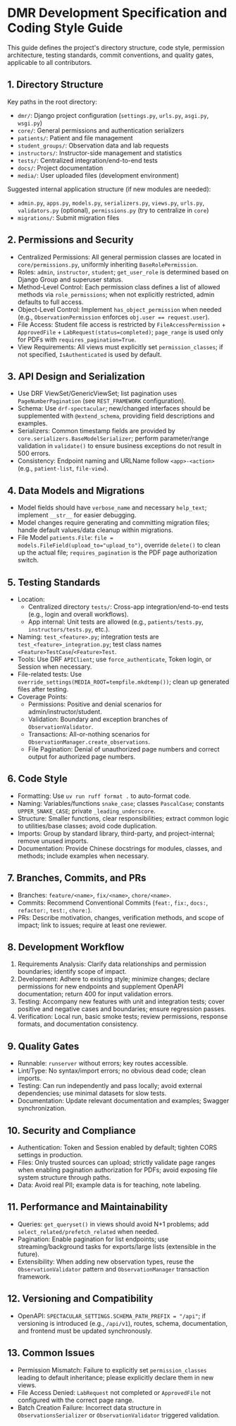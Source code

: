 # DMR Development Specification and Coding Style Guide

This guide defines the project's directory structure, code style, permission architecture, testing standards, commit conventions, and quality gates, applicable to all contributors.

## 1. Directory Structure

Key paths in the root directory:

- `dmr/`: Django project configuration (`settings.py`, `urls.py`, `asgi.py`, `wsgi.py`)
- `core/`: General permissions and authentication serializers
- `patients/`: Patient and file management
- `student_groups/`: Observation data and lab requests
- `instructors/`: Instructor-side management and statistics
- `tests/`: Centralized integration/end-to-end tests
- `docs/`: Project documentation
- `media/`: User uploaded files (development environment)

Suggested internal application structure (if new modules are needed):

- `admin.py`, `apps.py`, `models.py`, `serializers.py`, `views.py`, `urls.py`, `validators.py` (optional), `permissions.py` (try to centralize in `core`)
- `migrations/`: Submit migration files

## 2. Permissions and Security

- Centralized Permissions: All general permission classes are located in `core/permissions.py`, uniformly inheriting `BaseRolePermission`.
- Roles: `admin`, `instructor`, `student`; `get_user_role` is determined based on Django Group and superuser status.
- Method-Level Control: Each permission class defines a list of allowed methods via `role_permissions`; when not explicitly restricted, admin defaults to full access.
- Object-Level Control: Implement `has_object_permission` when needed (e.g., `ObservationPermission` enforces `obj.user == request.user`).
- File Access: Student file access is restricted by `FileAccessPermission` + `ApprovedFile` + `LabRequest(status=completed)`; `page_range` is used only for PDFs with `requires_pagination=True`.
- View Requirements: All views must explicitly set `permission_classes`; if not specified, `IsAuthenticated` is used by default.

## 3. API Design and Serialization

- Use DRF ViewSet/GenericViewSet; list pagination uses `PageNumberPagination` (see `REST_FRAMEWORK` configuration).
- Schema: Use `drf-spectacular`; new/changed interfaces should be supplemented with `@extend_schema`, providing field descriptions and examples.
- Serializers: Common timestamp fields are provided by `core.serializers.BaseModelSerializer`; perform parameter/range validation in `validate()` to ensure business exceptions do not result in 500 errors.
- Consistency: Endpoint naming and URLName follow `<app>-<action>` (e.g., `patient-list`, `file-view`).

## 4. Data Models and Migrations

- Model fields should have `verbose_name` and necessary `help_text`; implement `__str__` for easier debugging.
- Model changes require generating and committing migration files; handle default values/data cleanup within migrations.
- File Model `patients.File`: `file = models.FileField(upload_to="upload_to")`, override `delete()` to clean up the actual file; `requires_pagination` is the PDF page authorization switch.

## 5. Testing Standards

- Location:
  - Centralized directory `tests/`: Cross-app integration/end-to-end tests (e.g., login and overall workflows).
  - App internal: Unit tests are allowed (e.g., `patients/tests.py`, `instructors/tests.py`, etc.).
- Naming: `test_<feature>.py`; integration tests are `test_<feature>_integration.py`; test class names `<Feature>TestCase`/`<Feature>Test`.
- Tools: Use DRF `APIClient`; use `force_authenticate`, Token login, or Session when necessary.
- File-related tests: Use `override_settings(MEDIA_ROOT=tempfile.mkdtemp())`; clean up generated files after testing.
- Coverage Points:
  - Permissions: Positive and denial scenarios for admin/instructor/student.
  - Validation: Boundary and exception branches of `ObservationValidator`.
  - Transactions: All-or-nothing scenarios for `ObservationManager.create_observations`.
  - File Pagination: Denial of unauthorized page numbers and correct output for authorized page numbers.

## 6. Code Style

- Formatting: Use `uv run ruff format .` to auto-format code.
- Naming: Variables/functions `snake_case`; classes `PascalCase`; constants `UPPER_SNAKE_CASE`; private `_leading_underscore`.
- Structure: Smaller functions, clear responsibilities; extract common logic to utilities/base classes; avoid code duplication.
- Imports: Group by standard library, third-party, and project-internal; remove unused imports.
- Documentation: Provide Chinese docstrings for modules, classes, and methods; include examples when necessary.

## 7. Branches, Commits, and PRs

- Branches: `feature/<name>`, `fix/<name>`, `chore/<name>`.
- Commits: Recommend Conventional Commits (`feat:`, `fix:`, `docs:`, `refactor:`, `test:`, `chore:`).
- PRs: Describe motivation, changes, verification methods, and scope of impact; link to issues; require at least one reviewer.

## 8. Development Workflow

1) Requirements Analysis: Clarify data relationships and permission boundaries; identify scope of impact.
2) Development: Adhere to existing style; minimize changes; declare permissions for new endpoints and supplement OpenAPI documentation; return 400 for input validation errors.
3) Testing: Accompany new features with unit and integration tests; cover positive and negative cases and boundaries; ensure regression passes.
4) Verification: Local run, basic smoke tests; review permissions, response formats, and documentation consistency.

## 9. Quality Gates

- Runnable: `runserver` without errors; key routes accessible.
- Lint/Type: No syntax/import errors; no obvious dead code; clean imports.
- Testing: Can run independently and pass locally; avoid external dependencies; use minimal datasets for slow tests.
- Documentation: Update relevant documentation and examples; Swagger synchronization.

## 10. Security and Compliance

- Authentication: Token and Session enabled by default; tighten CORS settings in production.
- Files: Only trusted sources can upload; strictly validate page ranges when enabling pagination authorization for PDFs; avoid exposing file system structure through paths.
- Data: Avoid real PII; example data is for teaching, note labeling.

## 11. Performance and Maintainability

- Queries: `get_queryset()` in views should avoid N+1 problems; add `select_related/prefetch_related` when needed.
- Pagination: Enable pagination for list endpoints; use streaming/background tasks for exports/large lists (extensible in the future).
- Extensibility: When adding new observation types, reuse the `ObservationValidator` pattern and `ObservationManager` transaction framework.

## 12. Versioning and Compatibility

- OpenAPI: `SPECTACULAR_SETTINGS.SCHEMA_PATH_PREFIX = "/api"`; if versioning is introduced (e.g., `/api/v1`), routes, schema, documentation, and frontend must be updated synchronously.

## 13. Common Issues

- Permission Mismatch: Failure to explicitly set `permission_classes` leading to default inheritance; please explicitly declare them in new views.
- File Access Denied: `LabRequest` not completed or `ApprovedFile` not configured with the correct page range.
- Batch Creation Failure: Incorrect data structure in `ObservationsSerializer` or `ObservationValidator` triggered validation.
